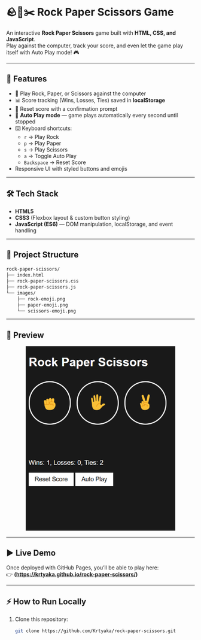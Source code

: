 # 🪨📄✂️ Rock Paper Scissors Game

An interactive **Rock Paper Scissors** game built with **HTML, CSS, and JavaScript**.  
Play against the computer, track your score, and even let the game play itself with Auto Play mode! 🎮

---

## 🚀 Features
- 🎯 Play Rock, Paper, or Scissors against the computer
- 📊 Score tracking (Wins, Losses, Ties) saved in **localStorage**
- 🔁 Reset score with a confirmation prompt
- 🤖 **Auto Play mode** — game plays automatically every second until stopped
- ⌨️ Keyboard shortcuts:
  - `r` → Play Rock  
  - `p` → Play Paper  
  - `s` → Play Scissors  
  - `a` → Toggle Auto Play  
  - `Backspace` → Reset Score
- Responsive UI with styled buttons and emojis

---

## 🛠️ Tech Stack
- **HTML5**  
- **CSS3** (Flexbox layout & custom button styling)  
- **JavaScript (ES6)** — DOM manipulation, localStorage, and event handling  

---

## 📂 Project Structure
```
rock-paper-scissors/
├── index.html
├── rock-paper-scissors.css
├── rock-paper-scissors.js
└── images/
    ├── rock-emoji.png
    ├── paper-emoji.png
    └── scissors-emoji.png
```
---

## 📸 Preview
<p align="center">
  <img src="images/screenshot.png" alt="Game Screenshot" width="400"/>
</p>

---

## ▶️ Live Demo
Once deployed with GitHub Pages, you’ll be able to play here:  
👉 **(https://krtyaka.github.io/rock-paper-scissors/)**

---

## ⚡ How to Run Locally
1. Clone this repository:
   ```bash
   git clone https://github.com/Krtyaka/rock-paper-scissors.git
